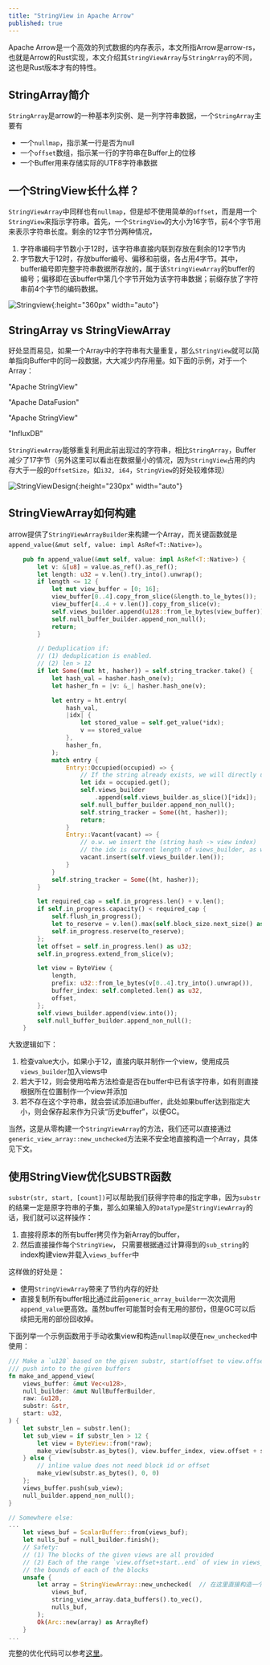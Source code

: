 ```yaml
---
title: "StringView in Apache Arrow"
published: true
---
```


Apache Arrow是一个高效的列式数据的内存表示，本文所指Arrow是arrow-rs，也就是Arrow的Rust实现，本文介绍其`StringViewArray`与`StringArray`的不同，这也是Rust版本才有的特性。

## StringArray简介

`StringArray`是arrow的一种基本列实例、是一列字符串数据，一个`StringArray`主要有

- 一个`nullmap`，指示某一行是否为null
- 一个`offset`数组，指示某一行的字符串在Buffer上的位移
- 一个Buffer用来存储实际的UTF8字符串数据

## 一个StringView长什么样？

`StringViewArray`中同样也有`nullmap`，但是却不使用简单的`offset`，而是用一个`StringView`来指示字符串。首先，一个`StringView`的大小为16字节，前4个字节用来表示字符串长度。剩余的12字节分两种情况，

1. 字符串编码字节数小于12时，该字符串直接内联到存放在剩余的12字节内
2. 字节数大于12时，存放buffer编号、偏移和前缀，各占用4字节。其中，buffer编号即完整字符串数据所存放的，属于该`StringViewArray`的buffer的编号；偏移即在该buffer中第几个字节开始为该字符串数据；前缀存放了字符串前4个字节的编码数据。

![Stringview]({{site.baseurl}}/images/Stringview.png){:height="360px" width="auto"}

## StringArray vs StringViewArray

好处显而易见，如果一个Array中的字符串有大量重复，那么`StringView`就可以简单指向Buffer中的同一段数据，大大减少内存用量。如下面的示例，对于一个Array：

"Apache StringView"

"Apache DataFusion"

"Apache StringView"

"InfluxDB"

`StringViewArray`能够重复利用此前出现过的字符串，相比`StringArray`，Buffer减少了17字节（另外这里可以看出在数据量小的情况，因为`StringView`占用的内存大于一般的`OffsetSize`，如`i32, i64`，`StringView`的好处较难体现）

![StringViewDesign]({{site.baseurl}}/images/StringViewDesign.png){:height="230px" width="auto"}

## StringViewArray如何构建

arrow提供了`StringViewArrayBuilder`来构建一个Array，而关键函数就是`append_value(&mut self, value: impl AsRef<T::Native>)`。

```rust
    pub fn append_value(&mut self, value: impl AsRef<T::Native>) {
        let v: &[u8] = value.as_ref().as_ref();
        let length: u32 = v.len().try_into().unwrap();
        if length <= 12 {
            let mut view_buffer = [0; 16];
            view_buffer[0..4].copy_from_slice(&length.to_le_bytes());
            view_buffer[4..4 + v.len()].copy_from_slice(v);
            self.views_builder.append(u128::from_le_bytes(view_buffer));
            self.null_buffer_builder.append_non_null();
            return;
        }

        // Deduplication if:
        // (1) deduplication is enabled.
        // (2) len > 12
        if let Some((mut ht, hasher)) = self.string_tracker.take() {
            let hash_val = hasher.hash_one(v);
            let hasher_fn = |v: &_| hasher.hash_one(v);

            let entry = ht.entry(
                hash_val,
                |idx| {
                    let stored_value = self.get_value(*idx);
                    v == stored_value
                },
                hasher_fn,
            );
            match entry {
                Entry::Occupied(occupied) => {
                    // If the string already exists, we will directly use the view
                    let idx = occupied.get();
                    self.views_builder
                        .append(self.views_builder.as_slice()[*idx]);
                    self.null_buffer_builder.append_non_null();
                    self.string_tracker = Some((ht, hasher));
                    return;
                }
                Entry::Vacant(vacant) => {
                    // o.w. we insert the (string hash -> view index)
                    // the idx is current length of views_builder, as we are inserting a new view
                    vacant.insert(self.views_builder.len());
                }
            }
            self.string_tracker = Some((ht, hasher));
        }

        let required_cap = self.in_progress.len() + v.len();
        if self.in_progress.capacity() < required_cap {
            self.flush_in_progress();
            let to_reserve = v.len().max(self.block_size.next_size() as usize);
            self.in_progress.reserve(to_reserve);
        };
        let offset = self.in_progress.len() as u32;
        self.in_progress.extend_from_slice(v);

        let view = ByteView {
            length,
            prefix: u32::from_le_bytes(v[0..4].try_into().unwrap()),
            buffer_index: self.completed.len() as u32,
            offset,
        };
        self.views_builder.append(view.into());
        self.null_buffer_builder.append_non_null();
    }
```

大致逻辑如下：

1. 检查value大小，如果小于12，直接内联并制作一个view，使用成员`views_builder`加入views中
2. 若大于12，则会使用哈希方法检查是否在buffer中已有该字符串，如有则直接根据所在位置制作一个view并添加
3. 若不存在这个字符串，就会尝试添加进buffer，此处如果buffer达到指定大小，则会保存起来作为只读“历史buffer”，以便GC。

当然，这是从零构建一个`StringViewArray`的方法，我们还可以直接通过`generic_view_array::new_unchecked`方法来不安全地直接构造一个Array，具体见下文。

## 使用StringView优化SUBSTR函数

`substr(str, start, [count])`可以帮助我们获得字符串的指定字串，因为`substr`的结果一定是原字符串的子集，那么如果输入的`DataType`是`StringViewArray`的话，我们就可以这样操作：
1. 直接将原本的所有buffer拷贝作为新Array的buffer，
2. 然后直接操作每个`StringView`， 只需要根据通过计算得到的`sub_string`的index构建view并载入`views_buffer`中

这样做的好处是：
- 使用`StringViewArray`带来了节约内存的好处
- 直接复制所有buffer相比通过此前`generic_array_builder`一次次调用`append_value`更高效。虽然buffer可能暂时会有无用的部份，但是GC可以后续把无用的部份回收掉。

下面列举一个示例函数用于手动收集view和构造`nullmap`以便在`new_unchecked`中使用：

```rust
/// Make a `u128` based on the given substr, start(offset to view.offset), and
/// push into to the given buffers
fn make_and_append_view(
    views_buffer: &mut Vec<u128>,
    null_builder: &mut NullBufferBuilder,
    raw: &u128,
    substr: &str,
    start: u32,
) {
    let substr_len = substr.len();
    let sub_view = if substr_len > 12 {
        let view = ByteView::from(*raw);
        make_view(substr.as_bytes(), view.buffer_index, view.offset + start)
    } else {
        // inline value does not need block id or offset
        make_view(substr.as_bytes(), 0, 0)
    };
    views_buffer.push(sub_view);
    null_builder.append_non_null();
}

// Somewhere else:
...
	let views_buf = ScalarBuffer::from(views_buf);
    let nulls_buf = null_builder.finish();
    // Safety:
    // (1) The blocks of the given views are all provided
    // (2) Each of the range `view.offset+start..end` of view in views_buf is within
    // the bounds of each of the blocks
    unsafe {
        let array = StringViewArray::new_unchecked(  // 在这里直接构造一个StringViewArray
            views_buf,
            string_view_array.data_buffers().to_vec(),
            nulls_buf,
        );
        Ok(Arc::new(array) as ArrayRef)
    }
...
```
完整的优化代码可以参考[这里](https://github.com/apache/datafusion/pull/12044)。
